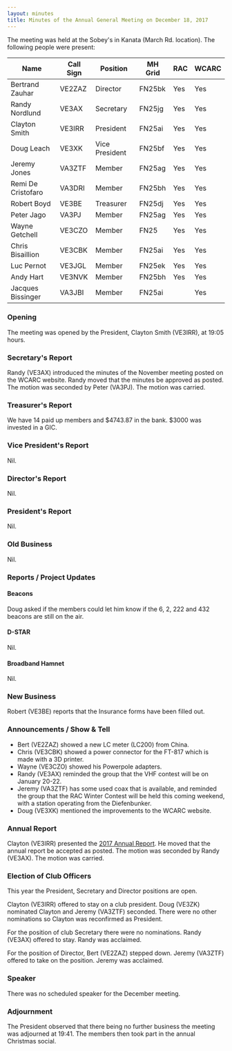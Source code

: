 ```yaml
---
layout: minutes
title: Minutes of the Annual General Meeting on December 18, 2017
---
```


The meeting was held at the Sobey's in Kanata (March Rd. location).
The following people were present:

| Name             | Call Sign | Position       | MH Grid | RAC | WCARC |
|------------------|-----------|----------------|---------|-----|-------|
| Bertrand Zauhar  | VE2ZAZ    | Director       | FN25bk  | Yes |  Yes  |
| Randy Nordlund   | VE3AX     | Secretary      | FN25jg  | Yes |  Yes  |
| Clayton Smith    | VE3IRR    | President      | FN25ai  | Yes |  Yes  |
| Doug Leach       | VE3XK     | Vice President | FN25bf  | Yes |  Yes  |
| Jeremy Jones     | VA3ZTF    | Member         | FN25ag  | Yes |  Yes  |
| Remi De Cristofaro | VA3DRI  | Member         | FN25bh  | Yes |  Yes  |
| Robert Boyd      | VE3BE     | Treasurer      | FN25dj  | Yes |  Yes  |
| Peter Jago       | VA3PJ     | Member         | FN25ag  | Yes |  Yes  |
| Wayne Getchell   | VE3CZO    | Member         | FN25    | Yes |  Yes  |
| Chris Bisaillion | VE3CBK    | Member         | FN25ai  | Yes |  Yes  |
| Luc Pernot       | VE3JGL    | Member         | FN25ek  | Yes |  Yes  |
| Andy Hart        | VE3NVK    | Member         | FN25bh  | Yes |  Yes  |
| Jacques Bissinger | VA3JBI   | Member         | FN25ai  |     |  Yes  |

### Opening

The meeting was opened by the President, Clayton Smith (VE3IRR), at 19:05 hours.

### Secretary's Report

Randy (VE3AX) introduced the minutes of the November meeting posted on the WCARC website. Randy moved that the minutes be approved as posted. The motion was seconded by Peter (VA3PJ).
The motion was carried.

### Treasurer's Report

We have 14 paid up members and $4743.87 in the bank. $3000 was invested in a GIC.

### Vice President's Report

Nil.

### Director's Report

Nil.

### President's Report

Nil.

### Old Business

Nil.

### Reports / Project Updates

#### Beacons

Doug asked if the members could let him know if the 6, 2, 222 and 432 beacons are still on the air.

#### D-STAR

Nil.

#### Broadband Hamnet

Nil.

### New Business

Robert (VE3BE) reports that the Insurance forms have been filled out.

### Announcements / Show & Tell

* Bert (VE2ZAZ) showed a new LC meter (LC200) from China.
* Chris (VE3CBK) showed a power connector for the FT-817 which is made with a 3D printer.
* Wayne (VE3CZO) showed his Powerpole adapters.
* Randy (VE3AX) reminded the group that the VHF contest will be on January 20-22.
* Jeremy (VA3ZTF) has some used coax that is available, and reminded the group that the RAC Winter Contest will be held this coming weekend, with a station operating from the Diefenbunker.
* Doug (VE3XK) mentioned the improvements to the WCARC website.

### Annual Report

Clayton (VE3IRR) presented the [2017 Annual Report](report2017.html).
He moved that the annual report be accepted as posted. The motion was seconded by Randy (VE3AX).
The motion was carried.

### Election of Club Officers

This year the President, Secretary and Director positions are open.

Clayton (VE3IRR) offered to stay on a club president. Doug (VE3ZK) nominated Clayton and Jeremy (VA3ZTF) seconded. There were no other nominations so Clayton was reconfirmed as President.

For the position of club Secretary there were no nominations. Randy (VE3AX) offered to stay. Randy was acclaimed.

For the position of Director, Bert (VE2ZAZ) stepped down. Jeremy (VA3ZTF) offered to take on the position. Jeremy was acclaimed.

### Speaker

There was no scheduled speaker for the December meeting.

### Adjournment

The President observed that there being no further business the meeting was
adjourned at 19:41. The members then took part in the annual Christmas social.
